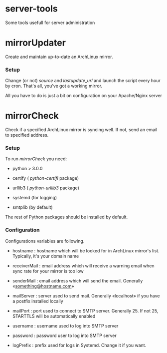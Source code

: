 # server-tools
Some tools usefull for server administration

# mirrorUpdater
Create and maintain up-to-date an ArchLinux mirror.

### Setup
Change (or not) *source* and *lastupdate_url* and launch the script every hour by cron.
That's all, you've got a working mirror.

All you have to do is just a bit on configuration on your Apache/Nginx server


# mirrorCheck
Check if a specified ArchLinux mirror is syncing well.
If not, send an email to specified address.

### Setup
To run _mirrorCheck_ you need:

- python > 3.0.0

- certify ( _python-certifi_ package)

- urllib3 ( _python-urllib3_ package)

- systemd (for logging)

- smtplib (by default)

The rest of Python packages should be installed by default.

### Configuration
Configurations variables are following.

- hostname : hostname which will be looked for in ArchLinux mirror's list.  Typically, it's your domain name

- receiverMail : email address which will receive a warning email when sync rate for your mirror is too low

- senderMail : email address which will send the email.  Generally «something@hostname.com»

- mailServer : server used to send mail.  Generally «localhost» if you have a postfix installed locally

- mailPort : port used to connect to SMTP server. Generally 25.  If not 25, STARTTLS will be automatically enabled

- username : username used to log into SMTP server

- password : password user to log into SMTP server

- logPrefix : prefix used for logs in Systemd.  Change it if you want.
